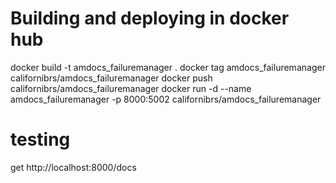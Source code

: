 # Building and deploying in docker hub
docker build -t amdocs_failuremanager .
docker tag amdocs_failuremanager californibrs/amdocs_failuremanager
docker push californibrs/amdocs_failuremanager
docker run -d --name amdocs_failuremanager -p 8000:5002 californibrs/amdocs_failuremanager

# testing
get http://localhost:8000/docs


